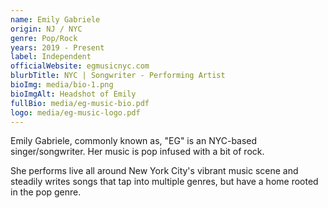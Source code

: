 ```yaml
---
name: Emily Gabriele
origin: NJ / NYC
genre: Pop/Rock
years: 2019 - Present
label: Independent
officialWebsite: egmusicnyc.com
blurbTitle: NYC | Songwriter - Performing Artist
bioImg: media/bio-1.png
bioImgAlt: Headshot of Emily
fullBio: media/eg-music-bio.pdf
logo: media/eg-music-logo.pdf
---
```

Emily Gabriele, commonly known as, "EG" is an NYC-based singer/songwriter. Her music is pop infused with a bit of rock.

She performs live all around New York City's vibrant music scene and steadily writes songs that tap into multiple genres, but have a home rooted in the pop genre.
